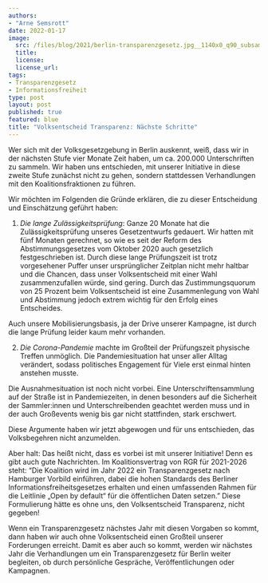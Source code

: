 ```yaml
---
authors:
- "Arne Semsrott"
date: 2022-01-17
image:
  src: /files/blog/2021/berlin-transparenzgesetz.jpg__1140x0_q90_subsampling-2.jpg
  title:
  license: 
  license_url: 
tags:
- Transparenzgesetz
- Informationsfreiheit
type: post
layout: post
published: true
featured: blue
title: "Volksentscheid Transparenz: Nächste Schritte"
---
```

Wer sich mit der Volksgesetzgebung in Berlin auskennt, weiß, dass wir in der nächsten Stufe vier Monate Zeit haben, um ca. 200.000 Unterschriften zu sammeln. Wir haben uns entschieden, mit unserer Initiative in diese zweite Stufe zunächst nicht zu gehen, sondern stattdessen Verhandlungen mit den Koalitionsfraktionen zu führen.

Wir möchten im Folgenden die Gründe erklären, die zu dieser Entscheidung und Einschätzung geführt haben:

1. *Die lange Zulässigkeitsprüfung*: Ganze 20 Monate hat die Zulässigkeitsprüfung unseres Gesetzentwurfs gedauert. Wir hatten mit fünf Monaten gerechnet, so wie es seit der Reform des Abstimmungsgesetzes vom Oktober 2020 auch gesetzlich festgeschrieben ist. Durch diese lange Prüfungszeit ist trotz vorgesehener Puffer unser ursprünglicher Zeitplan nicht mehr haltbar und die Chancen, dass unser Volksentscheid mit einer Wahl zusammenzufallen würde, sind gering. Durch das Zustimmungsquorum von 25 Prozent beim Volksentscheid ist eine Zusammenlegung von Wahl und Abstimmung jedoch extrem wichtig für den Erfolg eines Entscheides.

Auch unsere Mobilisierungsbasis, ja der Drive unserer Kampagne, ist durch die lange Prüfung leider kaum mehr vorhanden.

2. *Die Corona-Pandemie* machte im Großteil der Prüfungszeit physische Treffen unmöglich. Die Pandemiesituation hat unser aller Alltag verändert, sodass politisches Engagement für Viele erst einmal hinten anstehen musste.

Die Ausnahmesituation ist noch nicht vorbei. Eine Unterschriftensammlung auf der Straße ist in Pandemiezeiten, in denen besonders auf die Sicherheit der Sammler:innen und Unterschreibenden geachtet werden muss und in der auch Großevents wenig bis gar nicht stattfinden, stark erschwert.

Diese Argumente haben wir jetzt abgewogen und für uns entschieden, das Volksbegehren nicht anzumelden.

Aber halt: Das heißt nicht, dass es vorbei ist mit unserer Initiative! Denn es gibt auch gute Nachrichten. Im Koalitionsvertrag von RGR für 2021-2026 steht: “Die Koalition wird im Jahr 2022 ein Transparenzgesetz nach Hamburger Vorbild einführen, dabei die hohen Standards des Berliner Informationsfreiheitsgesetzes erhalten und einen umfassenden Rahmen für die Leitlinie „Open by default“ für die öffentlichen Daten setzen.” Diese Formulierung hätte es ohne uns, den Volksentscheid Transparenz, nicht gegeben!

Wenn ein Transparenzgesetz nächstes Jahr mit diesen Vorgaben so kommt, dann haben wir auch ohne Volksentscheid einen Großteil unserer Forderungen erreicht. Damit es aber auch so kommt, werden wir nächstes Jahr die Verhandlungen um ein Transparenzgesetz für Berlin weiter begleiten, ob durch persönliche Gespräche, Veröffentlichungen oder Kampagnen. 
